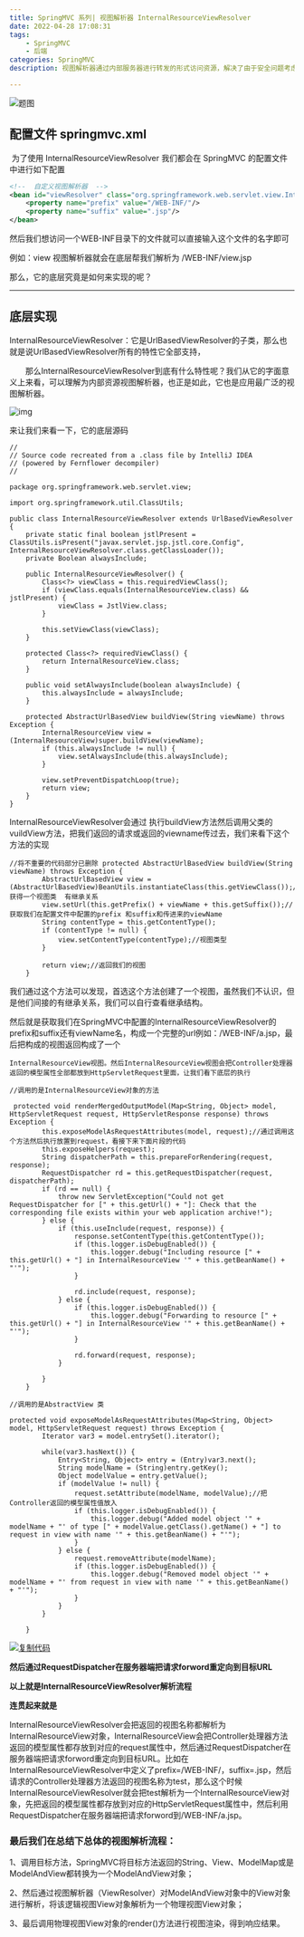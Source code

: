 ```yaml
---
title: SpringMVC 系列| 视图解析器 InternalResourceViewResolver
date: 2022-04-28 17:08:31
tags: 
    - SpringMVC
    - 后端
categories: SpringMVC
description: 视图解析器通过内部服务器进行转发的形式访问资源，解决了由于安全问题考虑将JSP放置在/WEB-INF/目录下使得外部不能直接访问的情况

---
```

<meta name="referrer" content="no-referrer"/>

![题图](https://gcore.jsdelivr.net/gh/lingzhexi/blogImage/img/2022/03/202203021639302.jpg)
<!--more-->

## 配置文件 springmvc.xml

​	为了使用 InternalResourceViewResolver 我们都会在 SpringMVC 的配置文件中进行如下配置

```xml
<!--  自定义视图解析器  -->
<bean id="viewResolver" class="org.springframework.web.servlet.view.InternalResourceViewResolver">
    <property name="prefix" value="/WEB-INF/"/>
    <property name="suffix" value=".jsp"/>
</bean>
```

然后我们想访问一个WEB-INF目录下的文件就可以直接输入这个文件的名字即可

例如：view  视图解析器就会在底层帮我们解析为 /WEB-INF/view.jsp 

那么，它的底层究竟是如何来实现的呢？

------
 
## 底层实现
InternalResourceViewResolver：它是UrlBasedViewResolver的子类，那么也就是说UrlBasedViewResolver所有的特性它全部支持，

　　那么InternalResourceViewResolver到底有什么特性呢？我们从它的字面意义上来看，可以理解为内部资源视图解析器，也正是如此，它也是应用最广泛的视图解析器。

![img](https://img2018.cnblogs.com/blog/1760573/201909/1760573-20190913171016769-311318391.png)

 

 

 

来让我们来看一下，它的底层源码



```
//
// Source code recreated from a .class file by IntelliJ IDEA
// (powered by Fernflower decompiler)
//

package org.springframework.web.servlet.view;

import org.springframework.util.ClassUtils;

public class InternalResourceViewResolver extends UrlBasedViewResolver {
    private static final boolean jstlPresent = ClassUtils.isPresent("javax.servlet.jsp.jstl.core.Config", InternalResourceViewResolver.class.getClassLoader());
    private Boolean alwaysInclude;

    public InternalResourceViewResolver() {
        Class<?> viewClass = this.requiredViewClass();
        if (viewClass.equals(InternalResourceView.class) && jstlPresent) {
            viewClass = JstlView.class;
        }

        this.setViewClass(viewClass);
    }

    protected Class<?> requiredViewClass() {
        return InternalResourceView.class;
    }

    public void setAlwaysInclude(boolean alwaysInclude) {
        this.alwaysInclude = alwaysInclude;
    }

    protected AbstractUrlBasedView buildView(String viewName) throws Exception {
        InternalResourceView view = (InternalResourceView)super.buildView(viewName);
        if (this.alwaysInclude != null) {
            view.setAlwaysInclude(this.alwaysInclude);
        }

        view.setPreventDispatchLoop(true);
        return view;
    }
}
```



InternalResourceViewResolver会通过 执行buildView方法然后调用父类的vuildView方法，把我们返回的请求或返回的viewname传过去，我们来看下这个方法的实现

```
//将不重要的代码部分已删除 protected AbstractUrlBasedView buildView(String viewName) throws Exception {
        AbstractUrlBasedView view = (AbstractUrlBasedView)BeanUtils.instantiateClass(this.getViewClass());//获得一个视图类  有继承关系
        view.setUrl(this.getPrefix() + viewName + this.getSuffix());//获取我们在配置文件中配置的prefix 和suffix和传进来的viewName 
        String contentType = this.getContentType();
        if (contentType != null) {
            view.setContentType(contentType);//视图类型
        }

        return view;//返回我们的视图
    }
```

我们通过这个方法可以发现，首选这个方法创建了一个视图，虽然我们不认识，但是他们间接的有继承关系，我们可以自行查看继承结构。

然后就是获取我们在SpringMVC中配置的InternalResourceViewResolver的prefix和suffix还有viewName名，构成一个完整的url例如：/WEB-INF/a.jsp，最后把构成的视图返回构成了一个

```
InternalResourceView视图。然后InternalResourceView视图会把Controller处理器返回的模型属性全部都放到HttpServletRequest里面，让我们看下底层的执行
```



```
//调用的是InternalResourceView对象的方法

 protected void renderMergedOutputModel(Map<String, Object> model, HttpServletRequest request, HttpServletResponse response) throws Exception {
        this.exposeModelAsRequestAttributes(model, request);//通过调用这个方法然后执行放置到request，看接下来下面片段的代码
        this.exposeHelpers(request);
        String dispatcherPath = this.prepareForRendering(request, response);
        RequestDispatcher rd = this.getRequestDispatcher(request, dispatcherPath);
        if (rd == null) {
            throw new ServletException("Could not get RequestDispatcher for [" + this.getUrl() + "]: Check that the corresponding file exists within your web application archive!");
        } else {
            if (this.useInclude(request, response)) {
                response.setContentType(this.getContentType());
                if (this.logger.isDebugEnabled()) {
                    this.logger.debug("Including resource [" + this.getUrl() + "] in InternalResourceView '" + this.getBeanName() + "'");
                }

                rd.include(request, response);
            } else {
                if (this.logger.isDebugEnabled()) {
                    this.logger.debug("Forwarding to resource [" + this.getUrl() + "] in InternalResourceView '" + this.getBeanName() + "'");
                }

                rd.forward(request, response);
            }

        }
    }

//调用的是AbstractView 类

protected void exposeModelAsRequestAttributes(Map<String, Object> model, HttpServletRequest request) throws Exception {
        Iterator var3 = model.entrySet().iterator();

        while(var3.hasNext()) {
            Entry<String, Object> entry = (Entry)var3.next();
            String modelName = (String)entry.getKey();
            Object modelValue = entry.getValue();
            if (modelValue != null) {
                request.setAttribute(modelName, modelValue);//把Controller返回的模型属性值放入
                if (this.logger.isDebugEnabled()) {
                    this.logger.debug("Added model object '" + modelName + "' of type [" + modelValue.getClass().getName() + "] to request in view with name '" + this.getBeanName() + "'");
                }
            } else {
                request.removeAttribute(modelName);
                if (this.logger.isDebugEnabled()) {
                    this.logger.debug("Removed model object '" + modelName + "' from request in view with name '" + this.getBeanName() + "'");
                }
            }
        }

    }
```

[![复制代码](https://gcore.jsdelivr.net/gh/lingzhexi/blogImage/img/2022/03/202204281715735.gif)](javascript:void(0);)

**然后通过RequestDispatcher在服务器端把请求forword重定向到目标URL**

**以上就是InternalResourceViewResolver解析流程**

**连贯起来就是**

InternalResourceViewResolver会把返回的视图名称都解析为InternalResourceView对象，InternalResourceView会把Controller处理器方法返回的模型属性都存放到对应的request属性中，然后通过RequestDispatcher在服务器端把请求forword重定向到目标URL。比如在InternalResourceViewResolver中定义了prefix=/WEB-INF/，suffix=.jsp，然后请求的Controller处理器方法返回的视图名称为test，那么这个时候InternalResourceViewResolver就会把test解析为一个InternalResourceView对象，先把返回的模型属性都存放到对应的HttpServletRequest属性中，然后利用RequestDispatcher在服务器端把请求forword到/WEB-INF/a.jsp。

###  

### **最后我们在总结下总体的视图解析流程：**

1、调用目标方法，SpringMVC将目标方法返回的String、View、ModelMap或是ModelAndView都转换为一个ModelAndView对象；

2、然后通过视图解析器（ViewResolver）对ModelAndView对象中的View对象进行解析，将该逻辑视图View对象解析为一个物理视图View对象；

3、最后调用物理视图View对象的render()方法进行视图渲染，得到响应结果。